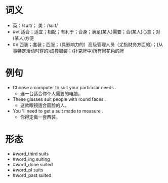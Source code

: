 # 词义
- 英：/suːt/； 美：/suːt/
- #vt 适合；适宜；相配；有利于；合身；满足(某人)需要；合(某人)心意；对(某人)方便
- #n 西装；套装；西服；（具影响力的）高级管理人员（尤指财务方面的）；(从事特定活动时穿的)成套服装；(扑克牌中)所有同花色的牌
# 例句
- Choose a computer to suit your particular needs .
	- 选一台适合你个人需要的电脑。
- These glasses suit people with round faces .
	- 这款眼镜适合圆脸的人。
- You 'll need to get a suit made to measure .
	- 你得定做一套西装。
# 形态
- #word_third suits
- #word_ing suiting
- #word_done suited
- #word_pl suits
- #word_past suited
